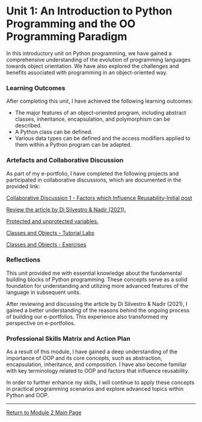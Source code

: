 # Unit 1: An Introduction to Python Programming and the OO Programming Paradigm

In this introductory unit on Python programming, we have gained a comprehensive understanding of the evolution of programming languages towards object orientation. We have also explored the challenges and benefits associated with programming in an object-oriented way.

### Learning Outcomes
After completing this unit, I have achieved the following learning outcomes:
 - The major features of an object-oriented program, including abstract classes, inheritance, encapsulation, and polymorphism can be described.
 - A Python class can be defined.
 - Various data types can be defined and the access modifiers applied to them within a Python program can be adapted.

### Artefacts and Collaborative Discussion 
As part of my e-portfolio, I have completed the following projects and participated in collaborative discussions, which are documented in the provided link:

[Collaborative Discussion 1 - Factors which Influence Reusability-Initial post](https://helenhelene.github.io/eportfolio/pdf/Module02_Discussion1_Initial.pdf)

[Review the article by Di Silvestro & Nadir (2021).](OOP_Unit01_Discuss.md)

[Protected and unprotected variables.](OOP_Unit01_ProtectedandUnprotectedvar.md)

[Classes and Objects - Tutorial Labs](OOP_Unit01_TutorialLab.md)

[Classes and Objects - Exercises](OOP_Unit01_CodioEx.md)

### Reflections
This unit provided me with essential knowledge about the fundamental building blocks of Python programming. These concepts serve as a solid foundation for understanding and utilizing more advanced features of the language in subsequent units.

After reviewing and discussing the article by Di Silvestro & Nadir (2021), I gained a better understanding of the reasons behind the ongoing process of building our e-portfolios. This experience also transformed my perspective on e-portfolios.

### Professional Skills Matrix and Action Plan
As a result of this module, I have gained a deep understanding of the importance of OOP and its core concepts, such as abstraction, encapsulation, inheritance, and composition. I have also become familiar with key terminology related to OOP and factors that influence reusability.

In order to further enhance my skills, I will continue to apply these concepts in practical programming scenarios and explore advanced topics within Python and OOP.

---

[Return to Module 2 Main Page](OOP.md)
